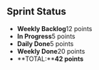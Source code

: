## Sprint Status
-   **Weekly Backlog**12 points
-   **In Progress**5 points
-   **Daily Done**5 points
-   **Weekly Done**20 points
-   **TOTAL:****42 points**